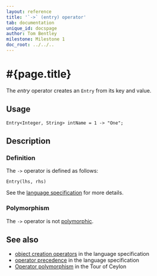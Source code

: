 ```yaml
---
layout: reference
title: '`->` (entry) operator'
tab: documentation
unique_id: docspage
author: Tom Bentley
milestone: Milestone 1
doc_root: ../../..
---
```


# #{page.title}

The *entry* operator creates an `Entry` from its key and value.

## Usage 

    Entry<Integer, String> intName = 1 -> "One";

## Description


### Definition

The `->` operator is defined as follows:

<!-- check:none -->
    Entry(lhs, rhs)

See the [language specification](#{page.doc_root}/#{site.urls.spec_relative}#constructors) for 
more details.

### Polymorphism

The `->` operator is not [polymorphic](#{page.doc_root}/reference/operator/operator-polymorphism). 

## See also

* [object creation operators](#{page.doc_root}/#{site.urls.spec_relative}#constructors) in the 
  language specification
* [operator precedence](#{page.doc_root}/#{site.urls.spec_relative}#operatorprecedence) in the 
  language specification
* [Operator polymorphism](#{page.doc_root}/tour/language-module/#operator_polymorphism) 
  in the Tour of Ceylon

